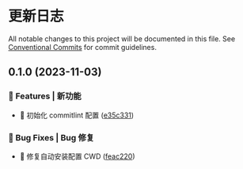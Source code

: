 # 更新日志

All notable changes to this project will be documented in this file.
See [Conventional Commits](https://conventionalcommits.org) for commit guidelines.

## 0.1.0 (2023-11-03)

### 🎸 Features | 新功能

- 🎸 初始化 commitlint 配置 ([e35c331](https://github.com/dracon-china/draco-lab/blob/main/spec/commitlint-config/commit/e35c331523b055c56feed0c7345e648b86005988))

### 🐛 Bug Fixes | Bug 修复

- 🐛 修复自动安装配置 CWD ([feac220](https://github.com/dracon-china/draco-lab/blob/main/spec/commitlint-config/commit/feac2200304ed9fb9faa7e8346ff271b0823f553))
